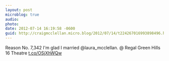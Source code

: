 ```yaml
---
layout: post
microblog: true
audio: 
photo: 
date: 2012-07-14 16:19:58 -0600
guid: http://craigmcclellan.micro.blog/2012/07/14/t224267016993898496.html
---
```

Reason No. 7,342 I'm glad I married @laura_mcclellan.   @ Regal Green Hills 16 Theatre [t.co/OSjXhWQw](http://t.co/OSjXhWQw)
